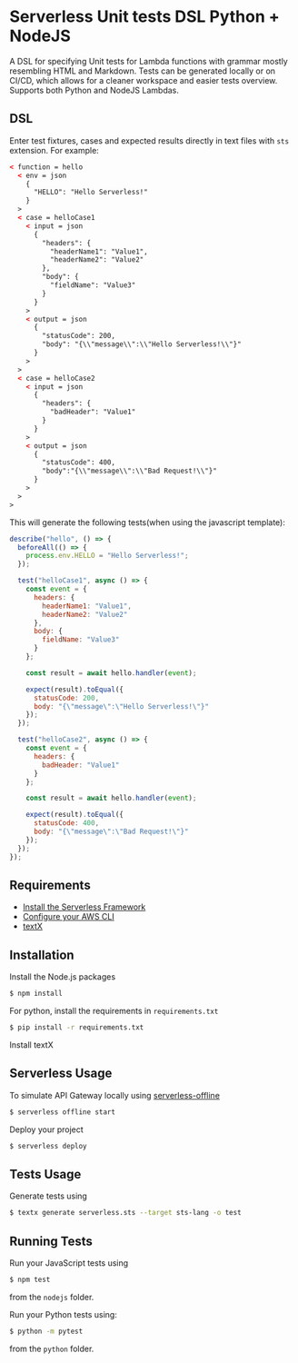 # Serverless Unit tests DSL Python + NodeJS

A DSL for specifying Unit tests for Lambda functions with grammar mostly resembling HTML and Markdown. Tests can be generated locally or on CI/CD, which allows for a cleaner workspace and easier tests overview. Supports both Python and NodeJS Lambdas.

## DSL

Enter test fixtures, cases and expected results directly in text files with `sts` extension. For example:

```html
< function = hello
  < env = json
    {
      "HELLO": "Hello Serverless!"
    }
  >
  < case = helloCase1
    < input = json
      {
        "headers": {
          "headerName1": "Value1",
          "headerName2": "Value2"
        },
        "body": {
          "fieldName": "Value3"
        }
      }
    >
    < output = json
      {
        "statusCode": 200,
        "body": "{\\"message\\":\\"Hello Serverless!\\"}"
      }
    >
  >
  < case = helloCase2
    < input = json
      {
        "headers": {
          "badHeader": "Value1"
        }
      }
    >
    < output = json
      {
        "statusCode": 400,
        "body":"{\\"message\\":\\"Bad Request!\\"}"
      }
    >
  >
>
```

This will generate the following tests(when using the javascript template):

```javascript
describe("hello", () => {
  beforeAll(() => {
    process.env.HELLO = "Hello Serverless!";
  });

  test("helloCase1", async () => {
    const event = {
      headers: {
        headerName1: "Value1",
        headerName2: "Value2"
      },
      body: {
        fieldName: "Value3"
      }    
    };

    const result = await hello.handler(event);

    expect(result).toEqual({
      statusCode: 200,
      body: "{\"message\":\"Hello Serverless!\"}"    
    });
  });

  test("helloCase2", async () => {
    const event = {
      headers: {
        badHeader: "Value1"
      }    
    };

    const result = await hello.handler(event);

    expect(result).toEqual({
      statusCode: 400,
      body: "{\"message\":\"Bad Request!\"}"    
    });
  });
});
```

## Requirements

- [Install the Serverless Framework](https://serverless.com/framework/docs/providers/aws/guide/installation/)
- [Configure your AWS CLI](https://serverless.com/framework/docs/providers/aws/guide/credentials/)
- [textX](https://github.com/textX/textX)

## Installation

Install the Node.js packages

```bash
$ npm install
```

For python, install the requirements in `requirements.txt`

```bash
$ pip install -r requirements.txt
```

Install textX

## Serverless Usage

To simulate API Gateway locally using [serverless-offline](https://github.com/dherault/serverless-offline)

```bash
$ serverless offline start
```

Deploy your project

```bash
$ serverless deploy
```

## Tests Usage

Generate tests using

```bash
$ textx generate serverless.sts --target sts-lang -o test
```

## Running Tests

Run your JavaScript tests using

```bash
$ npm test
```

from the `nodejs` folder.

Run your Python tests using:

```bash
$ python -m pytest
```

from the `python` folder.
